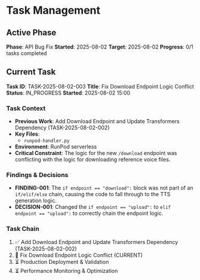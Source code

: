 # Task Management

## Active Phase
**Phase**: API Bug Fix
**Started**: 2025-08-02
**Target**: 2025-08-02
**Progress**: 0/1 tasks completed

## Current Task
**Task ID**: TASK-2025-08-02-003
**Title**: Fix Download Endpoint Logic Conflict
**Status**: IN_PROGRESS
**Started**: 2025-08-02 15:00

### Task Context
- **Previous Work**: Add Download Endpoint and Update Transformers Dependency (TASK-2025-08-02-002)
- **Key Files**: 
  - `runpod-handler.py`
- **Environment**: RunPod serverless
- **Critical Constraint**: The logic for the new `/download` endpoint was conflicting with the logic for downloading reference voice files.

### Findings & Decisions
- **FINDING-001**: The `if endpoint == "download":` block was not part of an `if/elif/else` chain, causing the code to fall through to the TTS generation logic.
- **DECISION-001**: Changed the `if endpoint == "upload":` to `elif endpoint == "upload":` to correctly chain the endpoint logic.

### Task Chain
1. ✅ Add Download Endpoint and Update Transformers Dependency (TASK-2025-08-02-002)
2. 🔄 Fix Download Endpoint Logic Conflict (CURRENT)
3. ⏳ Production Deployment & Validation
4. ⏳ Performance Monitoring & Optimization
